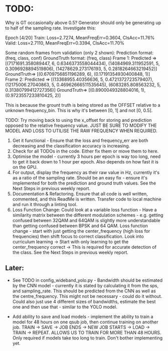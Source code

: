 # TODO:

Why is GT occasionally above 0.5? Generator should only be generating up to half of the sampling rate. Investigate this:

Epoch [4/20]
Train: Loss=2.7274, MeanFreqErr=0.3604, ClsAcc=11.76%
Valid: Loss=2.7110, MeanFreqErr=0.3394, ClsAcc=11.70%

Some random frames from validation (only 2 shown):
Prediction format: (freq, class, conf)
GroundTruth format: (freq, class)
Frame 1:
Predicted => [(7171691.358089447, 6, 0.6346373558044434), (14084969.311952591, 5, 0.3096928894519806), (14278629.273176193, 5, 0.2818264663219452)]
GroundTruth=> [(0.6709756851196289, 6), (0.17191354930400848, 1)]
Frame 2:
Predicted => [(13368955.40356636, 5, 0.4721372723579407), (12175006.27040863, 5, 0.46962666511535645), (6083285.808563232, 5, 0.31380799412727356)]
GroundTruth=> [(0.8900049328804016, 1), (0.9723557233810425, 2)]

This is because the grount truth is being stored as the OFFSET relative to a unknown frequency_bin. This is why it's between [0, 1] and not [0, 0.5].

TODO:
Try moving back to using the x_offset for storing and prediction opposed to the relative frequency value. JUST BE SURE TO MODIFY THE MODEL AND LOSS TO UTILISE THE RAW FREQUENCY WHEN REQUIRED.

1. Get it functional - Ensure that the loss and frequency_err are both decreasing and the classification accuracy is increasing.
2. Check for all TODOs in the code. Either fix them or move them to here.
3. Optimise the model - currently 3 hours per epoch is way too long, need to get it back down to 1 hour per epoch. Also depends on how fast it is on the GPU.
4. For output, display the frequency as their raw value in Hz, currently it's as a ratio of the sampling rate. Should be an easy fix - ensure it's implemented for both the prediction and ground truth values. See the Next Steps in previous weekly report.
5. Documentation & Refactoring. Ensure that all code is well written, commented, and this ReadMe is written. Transfer code to local machine and run it through a linting tool.
6. Loss Function Change:
   Could look at a variable loss function - Have a similarity matrix between the different modulation schemes - e.g. getting confused between 32QAM and 64QAM is slightly more understandable than getting confused between BPSK and 64 QAM. Loss function change - start with just getting the center_frequency (high loss for frequencies) then shift focus to correct classification. Look into curriculum learning -> Start with only learning to get the center_frequency correct -> This is required for accurate detection of the class. See the Next Steps in previous weekly report.

## Later:

- See TODO in config_wideband_yolo.py - Bandwidth should be estimated by the CNN model - currently it is stated by calculating it from the sps, and sampling_rate. This should be predicted from the CNN as well as the centre_frequency. This might not be necessary - could do it without. Could also just use 4 different sizes of bandwidths, estimate the best one and then use that - similar to the YOLO model.

- Add ability to save and load models - implement the ability to train a model for 48 hours on one qsub job, then continue training on another job. TRAIN -> SAVE -> JOB ENDS -> NEW JOB STARTS -> LOAD -> TRAIN -> REPEAT. ALLOWS US TO TRAIN FOR MORE THAN 48 HOURS. Only required if models take too long to train. Don't bother implementing yet.
